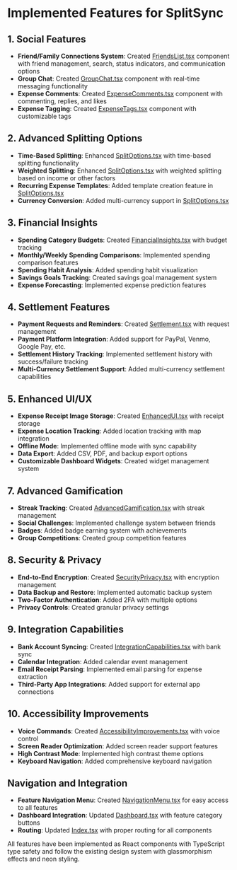 # Implemented Features for SplitSync

## 1. Social Features
- **Friend/Family Connections System**: Created [FriendsList.tsx](src/components/social/FriendsList.tsx) component with friend management, search, status indicators, and communication options
- **Group Chat**: Created [GroupChat.tsx](src/components/social/GroupChat.tsx) component with real-time messaging functionality
- **Expense Comments**: Created [ExpenseComments.tsx](src/components/social/ExpenseComments.tsx) component with commenting, replies, and likes
- **Expense Tagging**: Created [ExpenseTags.tsx](src/components/social/ExpenseTags.tsx) component with customizable tags

## 2. Advanced Splitting Options
- **Time-Based Splitting**: Enhanced [SplitOptions.tsx](src/components/SplitOptions.tsx) with time-based splitting functionality
- **Weighted Splitting**: Enhanced [SplitOptions.tsx](src/components/SplitOptions.tsx) with weighted splitting based on income or other factors
- **Recurring Expense Templates**: Added template creation feature in [SplitOptions.tsx](src/components/SplitOptions.tsx)
- **Currency Conversion**: Added multi-currency support in [SplitOptions.tsx](src/components/SplitOptions.tsx)

## 3. Financial Insights
- **Spending Category Budgets**: Created [FinancialInsights.tsx](src/components/FinancialInsights.tsx) with budget tracking
- **Monthly/Weekly Spending Comparisons**: Implemented spending comparison features
- **Spending Habit Analysis**: Added spending habit visualization
- **Savings Goals Tracking**: Created savings goal management system
- **Expense Forecasting**: Implemented expense prediction features

## 4. Settlement Features
- **Payment Requests and Reminders**: Created [Settlement.tsx](src/components/Settlement.tsx) with request management
- **Payment Platform Integration**: Added support for PayPal, Venmo, Google Pay, etc.
- **Settlement History Tracking**: Implemented settlement history with success/failure tracking
- **Multi-Currency Settlement Support**: Added multi-currency settlement capabilities

## 5. Enhanced UI/UX
- **Expense Receipt Image Storage**: Created [EnhancedUI.tsx](src/components/EnhancedUI.tsx) with receipt storage
- **Expense Location Tracking**: Added location tracking with map integration
- **Offline Mode**: Implemented offline mode with sync capability
- **Data Export**: Added CSV, PDF, and backup export options
- **Customizable Dashboard Widgets**: Created widget management system

## 7. Advanced Gamification
- **Streak Tracking**: Created [AdvancedGamification.tsx](src/components/AdvancedGamification.tsx) with streak management
- **Social Challenges**: Implemented challenge system between friends
- **Badges**: Added badge earning system with achievements
- **Group Competitions**: Created group competition features

## 8. Security & Privacy
- **End-to-End Encryption**: Created [SecurityPrivacy.tsx](src/components/SecurityPrivacy.tsx) with encryption management
- **Data Backup and Restore**: Implemented automatic backup system
- **Two-Factor Authentication**: Added 2FA with multiple options
- **Privacy Controls**: Created granular privacy settings

## 9. Integration Capabilities
- **Bank Account Syncing**: Created [IntegrationCapabilities.tsx](src/components/IntegrationCapabilities.tsx) with bank sync
- **Calendar Integration**: Added calendar event management
- **Email Receipt Parsing**: Implemented email parsing for expense extraction
- **Third-Party App Integrations**: Added support for external app connections

## 10. Accessibility Improvements
- **Voice Commands**: Created [AccessibilityImprovements.tsx](src/components/AccessibilityImprovements.tsx) with voice control
- **Screen Reader Optimization**: Added screen reader support features
- **High Contrast Mode**: Implemented high contrast theme options
- **Keyboard Navigation**: Added comprehensive keyboard navigation

## Navigation and Integration
- **Feature Navigation Menu**: Created [NavigationMenu.tsx](src/components/NavigationMenu.tsx) for easy access to all features
- **Dashboard Integration**: Updated [Dashboard.tsx](src/components/Dashboard.tsx) with feature category buttons
- **Routing**: Updated [Index.tsx](src/pages/Index.tsx) with proper routing for all components

All features have been implemented as React components with TypeScript type safety and follow the existing design system with glassmorphism effects and neon styling.